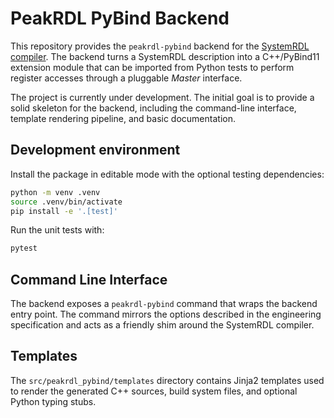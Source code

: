# PeakRDL PyBind Backend

This repository provides the `peakrdl-pybind` backend for the
[SystemRDL compiler](https://systemrdl-compiler.readthedocs.io/). The backend
turns a SystemRDL description into a C++/PyBind11 extension module that can be
imported from Python tests to perform register accesses through a pluggable
*Master* interface.

The project is currently under development. The initial goal is to provide a
solid skeleton for the backend, including the command-line interface, template
rendering pipeline, and basic documentation.

## Development environment

Install the package in editable mode with the optional testing dependencies:

```bash
python -m venv .venv
source .venv/bin/activate
pip install -e '.[test]'
```

Run the unit tests with:

```bash
pytest
```

## Command Line Interface

The backend exposes a `peakrdl-pybind` command that wraps the backend entry
point. The command mirrors the options described in the engineering
specification and acts as a friendly shim around the SystemRDL compiler.

## Templates

The `src/peakrdl_pybind/templates` directory contains Jinja2 templates used to
render the generated C++ sources, build system files, and optional Python typing
stubs.

